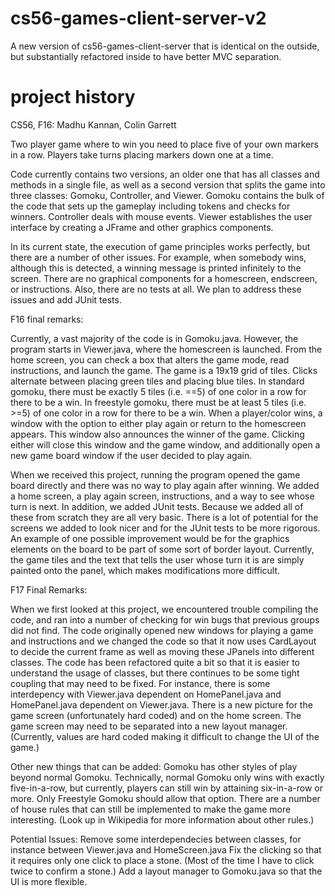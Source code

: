 cs56-games-client-server-v2
===========================

A new version of cs56-games-client-server that is identical on the outside, but substantially refactored inside to have better MVC separation.

project history
===============
CS56, F16: Madhu Kannan, Colin Garrett

Two player game where to win you need to place five of your own markers in a row. Players take turns placing markers down one at a time.

Code currently contains two versions, an older one that has all classes and methods in a single file, as well as a second version that splits the game into three classes: Gomoku, Controller, and Viewer. Gomoku contains the bulk of the code that sets up the gameplay including tokens and checks for winners. Controller deals with mouse events. Viewer establishes the user interface by creating a JFrame and other graphics components.

In its current state, the execution of game principles works perfectly, but there are a number of other issues. For example, when somebody wins, although this is detected, a winning message is printed infinitely to the screen. There are no graphical components for a homescreen, endscreen, or instructions. Also, there are no tests at all. We plan to address these issues and add JUnit tests.

F16 final remarks:

Currently, a vast majority of the code is in Gomoku.java. However, the program starts in Viewer.java, where the homescreen is launched. From the home screen, you can check a box that alters the game mode, read instructions, and launch the game. The game is a 19x19 grid of tiles. Clicks alternate between placing green tiles and placing blue tiles. In standard gomoku, there must be exactly 5 tiles (i.e. ==5) of one color in a row for there to be a win. In freestyle gomoku, there must be at least 5 tiles (i.e. >=5) of one color in a row for there to be a win. When a player/color wins, a window with the option to either play again or return to the homescreen appears. This window also announces the winner of the game. Clicking either will close this window and the game window, and additionally open a new game board window if the user decided to play again.

When we received this project, running the program opened the game board directly and there was no way to play again after winning. We added a home screen, a play again screen, instructions, and a way to see whose turn is next. In addition, we added JUnit tests. Because we added all of these from scratch they are all very basic. There is a lot of potential for the screens we added to look nicer and for the JUnit tests to be more rigorous. An example of one possible improvement would be for the graphics elements on the board to be part of some sort of border layout. Currently, the game tiles and the text that tells the user whose turn it is are simply painted onto the panel, which makes modifications more difficult.


F17 Final Remarks:

When we first looked at this project, we encountered trouble compiling the code, and ran into a number of checking for win bugs that previous groups did not find. The code originally opened new windows for playing a game and instructions and we changed the code so that it now uses CardLayout to decide the current frame as well as moving these JPanels into different classes. The code has been refactored quite a bit so that it is easier to understand the usage of classes, but there continues to be some tight coupling that may need to be fixed. For instance, there is some interdepency with Viewer.java dependent on HomePanel.java and HomePanel.java dependent on Viewer.java. There is a new picture for the game screen (unfortunately hard coded) and on the home screen. The game screen may need to be separated into a new layout manager. (Currently, values are hard coded making it difficult to change the UI of the game.) 

Other new things that can be added: Gomoku has other styles of play beyond normal Gomoku. Technically, normal Gomoku only wins with exactly five-in-a-row, but currently, players can still win by attaining six-in-a-row or more. Only Freestyle Gomoku should allow that option. There are a number of house rules that can still be implemented to make the game more interesting. (Look up in Wikipedia for more information about other rules.) 

Potential Issues: Remove some interdependecies between classes, for instance between Viewer.java and HomeScreen.java
Fix the clicking so that it requires only one click to place a stone. (Most of the time I have to click twice to confirm a stone.)
Add a layout manager to Gomoku.java so that the UI is more flexible.

